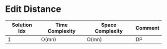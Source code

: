 # Edit Distance

| Solution Idx | Time Complexity | Space Complexity | Comment |
| ------------ | --------------- | ---------------- | ------- |
| 1            | O(mn)           | O(mn)            | DP      |
